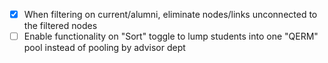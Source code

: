  - [x] When filtering on current/alumni, eliminate nodes/links unconnected to the filtered nodes
 - [ ] Enable functionality on "Sort" toggle to lump students into one "QERM" pool instead of pooling by advisor dept
